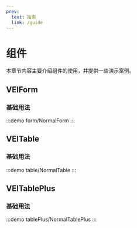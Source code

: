 ```yaml
---
prev:
  text: 指南
  link: /guide
---
```


# 组件

本章节内容主要介绍组件的使用，并提供一些演示案例。

## VElForm

### 基础用法
:::demo
form/NormalForm
:::

## VElTable

### 基础用法
:::demo
table/NormalTable
:::

## VElTablePlus

### 基础用法
:::demo
tablePlus/NormalTablePlus
:::